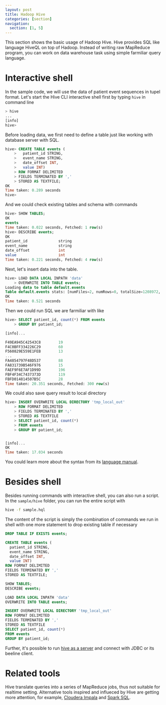 ```yaml
---
layout: post
title: Hadoop Hive
categories: [section]
navigation:
  section: [1, 5]
---
```


This section shows the basic usage of Hadoop Hive. Hive provides SQL like language HiveQL on top of Hadoop. Instead of writing raw MapReduce program, you can work on data warehouse task using simple farmiliar query language.

# Interactive shell
In the sample code, we will use the data of patient event sequences in tupel format. Let's start the Hive CLI interactive shell first by typing `hive` in command line
```bash
> hive
...                                                                         
[info]
hive> 
```

Before loading data, we first need to define a table just like working with database server with SQL.
```sql
hive> CREATE TABLE events (
    >   patient_id STRING,
    >   event_name STRING,
    >   date_offset INT,
    >   value INT)
    > ROW FORMAT DELIMITED
    > FIELDS TERMINATED BY ','
    > STORED AS TEXTFILE;
OK
Time taken: 0.289 seconds
hive> 
```
And we could check existing tables and schema with commands
``` sql
hive> SHOW TABLES;
OK
events
Time taken: 0.022 seconds, Fetched: 1 row(s)
hive> DESCRIBE events;
OK
patient_id              string                                      
event_name              string                                      
date_offset             int                                         
value                   int                                         
Time taken: 0.221 seconds, Fetched: 4 row(s)
```

Next, let's insert data into the table.
```sql
hive> LOAD DATA LOCAL INPATH 'data'
    > OVERWRITE INTO TABLE events;
Loading data to table default.events
Table default.events stats: [numFiles=2, numRows=0, totalSize=1208972, rawDataSize=0]
OK
Time taken: 0.521 seconds
```

Then we could run SQL we are farmiliar with like
``` sql
hive> SELECT patient_id, count(*) FROM events
    > GROUP BY patient_id;

[info]...

F49EA945C42543C8        19
F4C0BFF334226C29        60
F560829E559E1FEB        13
...
FA4854797F48D537        88
FA831739B546F976        15
FAEF9F6E7AF1D99D        196
FBF4F34C7437373D        119
FBFD014814507B5C        28
Time taken: 20.351 seconds, Fetched: 300 row(s)
```

We could also save query result to local directory
``` sql
hive> INSERT OVERWRITE LOCAL DIRECTORY 'tmp_local_out'
    > ROW FORMAT DELIMITED
    > FIELDS TERMINATED BY ','
    > STORED AS TEXTFILE
    > SELECT patient_id, count(*) 
    > FROM events 
    > GROUP BY patient_id;


[info]...
OK
Time taken: 17.034 seconds
```

You could learn more about the syntax from its [language manual](https://cwiki.apache.org/confluence/display/Hive/LanguageManual).

# Besides shell
Besides running commands with interactive shell, you can also run a script. In the `sample/hive` folder, you can run the entire script with
```bash
hive -f sample.hql
```

The content of the script is simply the combination of commands we run in shell with one more statement to drop existing table if necessary
``` sql
DROP TABLE IF EXISTS events;

CREATE TABLE events (
  patient_id STRING,
  event_name STRING,
  date_offset INT,
  value INT)
ROW FORMAT DELIMITED
FIELDS TERMINATED BY ','
STORED AS TEXTFILE;

SHOW TABLES;
DESCRIBE events;

LOAD DATA LOCAL INPATH 'data'
OVERWRITE INTO TABLE events;

INSERT OVERWRITE LOCAL DIRECTORY 'tmp_local_out'
ROW FORMAT DELIMITED
FIELDS TERMINATED BY ','
STORED AS TEXTFILE
SELECT patient_id, count(*) 
FROM events 
GROUP BY patient_id;
```

Further, it's possible to run [hive as a server](https://cwiki.apache.org/confluence/display/Hive/HiveServer2+Clients) and connect with JDBC or its beeline client.

# Related tools
Hive translate queries into a series of MapReduce jobs, thus not suitable for realtime setting. Alternative tools inspired and influeced by Hive are getting more attention, for example, [Cloudera Impala](http://impala.io/) and [Spark SQL](https://spark.apache.org/sql/).
